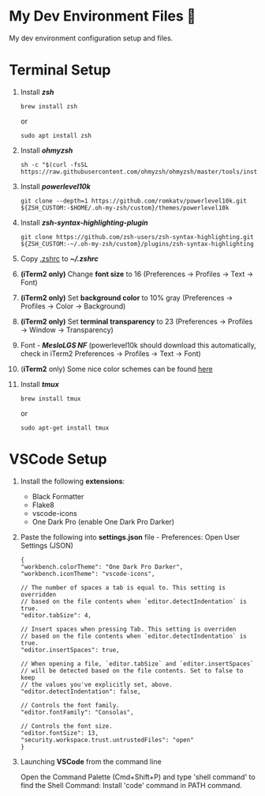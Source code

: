 # My Dev Environment Files 🚀
My dev environment configuration setup and files.

# Terminal Setup
1. Install ***zsh*** 
    ```
    brew install zsh
    ```
    or
    ```
    sudo apt install zsh
    ```
2. Install ***ohmyzsh***
    ```
    sh -c "$(curl -fsSL https://raw.githubusercontent.com/ohmyzsh/ohmyzsh/master/tools/install.sh)"
    ```

3. Install ***powerlevel10k***
    ```
    git clone --depth=1 https://github.com/romkatv/powerlevel10k.git ${ZSH_CUSTOM:-$HOME/.oh-my-zsh/custom}/themes/powerlevel10k
    ```

4. Install ***zsh-syntax-highlighting-plugin***
    ```
    git clone https://github.com/zsh-users/zsh-syntax-highlighting.git ${ZSH_CUSTOM:-~/.oh-my-zsh/custom}/plugins/zsh-syntax-highlighting
    ```

5. Copy [.zshrc](.zshrc) to ***~/.zshrc***

6. **(iTerm2 only)** Change **font size** to 16 (Preferences -> Profiles -> Text -> Font)

7. **(iTerm2 only)** Set **background color** to 10% gray (Preferences -> Profiles -> Color -> Background)

8. **(iTerm2 only)** Set **terminal transparency** to 23 (Preferences -> Profiles -> Window -> Transparency)

9. Font - ***MesloLGS NF*** (powerlevel10k should download this automatically, check in iTerm2 Preferences -> Profiles -> Text -> Font)

10. (**iTerm2** only) Some nice color schemes can be found [here](https://iterm2colorschemes.com/)

11. Install ***tmux***
    ```
    brew install tmux
    ```
    or
    ```
    sudo apt-get install tmux
    ```

# VSCode Setup
1. Install the following **extensions**:
    * Black Formatter 
    * Flake8
    * vscode-icons 
    * One Dark Pro (enable One Dark Pro Darker)

2. Paste the following into **settings.json** file - Preferences: Open User Settings (JSON)
    ```
    {
    "workbench.colorTheme": "One Dark Pro Darker",
    "workbench.iconTheme": "vscode-icons",

    // The number of spaces a tab is equal to. This setting is overridden
    // based on the file contents when `editor.detectIndentation` is true.
    "editor.tabSize": 4,

    // Insert spaces when pressing Tab. This setting is overriden
    // based on the file contents when `editor.detectIndentation` is true.
    "editor.insertSpaces": true,

    // When opening a file, `editor.tabSize` and `editor.insertSpaces`
    // will be detected based on the file contents. Set to false to keep
    // the values you've explicitly set, above.
    "editor.detectIndentation": false,

    // Controls the font family.
    "editor.fontFamily": "Consolas",

    // Controls the font size.
    "editor.fontSize": 13,
    "security.workspace.trust.untrustedFiles": "open"
    }
    ```

3. Launching **VSCode** from the command line

    Open the Command Palette (Cmd+Shift+P) and type 'shell command' to find the Shell Command: Install 'code' command in PATH command.
